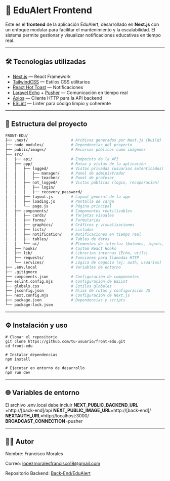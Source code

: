 # 🧠 EduAlert Frontend

Este es el **frontend** de la aplicación EduAlert, desarrollado en **Next.js** con un enfoque modular para facilitar el mantenimiento y la escalabilidad. El sistema permite gestionar y visualizar notificaciones educativas en tiempo real.

---

## 🛠️ Tecnologías utilizadas

- [Next.js](https://nextjs.org/) — React Framework
- [TailwindCSS](https://tailwindcss.com/) — Estilos CSS utilitarios
- [React Hot Toast](https://react-hot-toast.com/) — Notificaciones
- [Laravel Echo](https://laravel.com/docs/broadcasting) + [Pusher](https://pusher.com/) — Comunicación en tiempo real
- [Axios](https://axios-http.com/) — Cliente HTTP para la API backend
- [ESLint](https://eslint.org/) — Linter para código limpio y coherente

---

## 📁 Estructura del proyecto

```bash
FRONT-EDU/
├── .next/                   # Archivos generados por Next.js (build)
├── node_modules/            # Dependencias del proyecto
├── public/images/           # Recursos públicos como imágenes
├── src/
│   ├── api/                 # Endpoints de la API
│   ├── app/                 # Rutas y vistas de la aplicación
│   │   ├── logged/          # Vistas privadas (usuarios autenticados)
│   │   │   ├── manager/     # Panel de administrador
│   │   │   ├── teacher/     # Panel de profesor
│   │   ├── not_logged/      # Vistas públicas (login, recuperación)
│   │   │   ├── login/
│   │   │   ├── recovery_password/
│   │   ├── layout.js        # Layout general de la app
│   │   ├── loading.js       # Pantalla de carga
│   │   └── page.js          # Página principal
│   ├── components/          # Componentes reutilizables
│   │   ├── cards/           # Tarjetas visuales
│   │   ├── forms/           # Formularios
│   │   ├── graphics/        # Gráficos y visualizaciones
│   │   ├── lists/           # Listados
│   │   ├── notification/    # Notificaciones en tiempo real
│   │   ├── tables/          # Tablas de datos
│   │   └── ui/              # Elementos de interfaz (botones, inputs, etc.)
│   ├── hooks/               # Custom React Hooks
│   ├── lib/                 # Librerías internas (Echo, utils)
│   ├── requests/            # Funciones para llamadas HTTP
│   └── services/            # Lógica de negocio (ej: auth, usuarios)
├── .env.local               # Variables de entorno
├── .gitignore
├── components.json          # Configuración de componentes
├── eslint.config.mjs        # Configuración de ESLint
├── globals.css              # Estilos globales
├── jsconfig.json            # Alias de rutas y configuración JS
├── next.config.mjs          # Configuración de Next.js
├── package.json             # Dependencias y scripts
└── package-lock.json
```
---

## ⚙️ Instalación y uso

    # Clonar el repositorio
    git clone https://github.com/tu-usuario/front-edu.git
    cd front-edu

    # Instalar dependencias
    npm install

    # Ejecutar en entorno de desarrollo
    npm run dev
---

## 🌐 Variables de entorno
El archivo .env.local debe incluir
    **NEXT_PUBLIC_BACKEND_URL** =http://[back-end]/api
    **NEXT_PUBLIC_IMAGE_URL**=http://[back-end]/
    **NEXTAUTH_URL**=http://localhost:3000/
    **BROADCAST_CONNECTION**=pusher

---

## 👨‍💻 Autor
Nombre: Francisco Morales

Correo: lopezmoralesfrancisco18@gmail.com

Repositorio Backend: [Back-End/EduAlert](https://github.com/FranMorales7/api_EduAlert)

